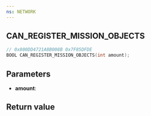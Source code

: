 ```yaml
---
ns: NETWORK
---
```

## CAN_REGISTER_MISSION_OBJECTS

```c
// 0x800DD4721A8B008B 0x7F85DFDE
BOOL CAN_REGISTER_MISSION_OBJECTS(int amount);
```


## Parameters
* **amount**: 

## Return value
